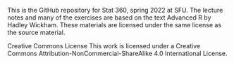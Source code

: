 This is the GitHub repository for Stat 360, spring 2022 at SFU. The lecture notes and many of the exercises are based on the text Advanced R by Hadley Wickham. These materials are licensed under the same license as the source material.

Creative Commons License
This work is licensed under a Creative Commons Attribution-NonCommercial-ShareAlike 4.0 International License.
